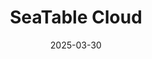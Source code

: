 ---
title: "SeaTable Cloud"
date: '2025-03-30'

url: '/ru/cloud'

sections:
- name: hero1
  weight: 3
---